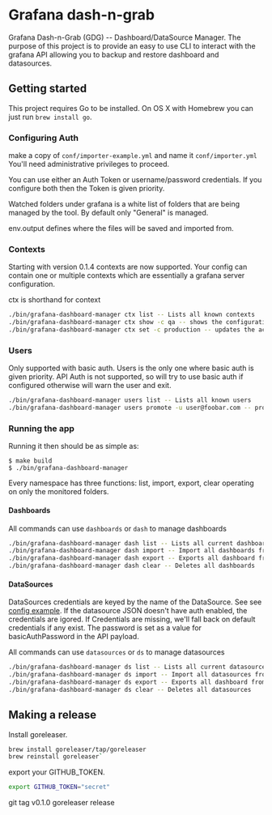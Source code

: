 # Grafana dash-n-grab 

Grafana Dash-n-Grab (GDG) -- Dashboard/DataSource Manager.  The purpose of this project is to provide an easy to use CLI to interact with the grafana API allowing you to backup and restore dashboard and datasources.

## Getting started

This project requires Go to be installed. On OS X with Homebrew you can just run `brew install go`.

### Configuring Auth

make a copy of `conf/importer-example.yml` and name it `conf/importer.yml` You'll need administrative privileges to proceed.

You can use either an Auth Token or username/password credentials.  If you configure both then the Token is given priority.

Watched folders under grafana is a white list of folders that are being managed by the tool.  By default only "General" is managed.  

env.output defines where the files will be saved and imported from.

### Contexts

Starting with version 0.1.4 contexts are now supported.  Your config can contain one or multiple contexts which are essentially a grafana server configuration.

ctx is shorthand for context

```sh
./bin/grafana-dashboard-manager ctx list -- Lists all known contexts
./bin/grafana-dashboard-manager ctx show -c qa -- shows the configuration for the selected context
./bin/grafana-dashboard-manager ctx set -c production -- updates the active config and sets it to the request value.
```

### Users

Only supported with basic auth.  Users is the only one where basic auth is given priority.  API Auth is not supported, so will try to use basic auth if configured otherwise will warn the user and exit.

```sh
./bin/grafana-dashboard-manager users list -- Lists all known users
./bin/grafana-dashboard-manager users promote -u user@foobar.com -- promotes the user to a grafana admin
```


### Running the app

Running it then should be as simple as:

```console
$ make build
$ ./bin/grafana-dashboard-manager
```

Every namespace has three functions: list, import, export, clear operating on only the monitored folders.

#### Dashboards

All commands can use `dashboards` or `dash` to manage dashboards

```sh
./bin/grafana-dashboard-manager dash list -- Lists all current dashboards
./bin/grafana-dashboard-manager dash import -- Import all dashboards from grafana to local file system
./bin/grafana-dashboard-manager dash export -- Exports all dashboard from local filesystem (matching folder filter) to Grafana
./bin/grafana-dashboard-manager dash clear -- Deletes all dashboards
```

#### DataSources

DataSources credentials are keyed by the name of the DataSource.  See see [config example](https://github.com/netsage-project/grafana-dashboard-manager/blob/master/conf/importer-example.yml).  If the datasource JSON doesn't have auth enabled, the credentials are igored.  If Credentials are missing, we'll fall back on default credentials if any exist.  The password is set as a value for basicAuthPassword in the API payload.  


All commands can use `datasources` or `ds` to manage datasources

```sh
./bin/grafana-dashboard-manager ds list -- Lists all current datasources
./bin/grafana-dashboard-manager ds import -- Import all datasources from grafana to local file system
./bin/grafana-dashboard-manager ds export -- Exports all dashboard from local filesystem (matching folder filter) to Grafana
./bin/grafana-dashboard-manager ds clear -- Deletes all datasources
```

## Making a release

Install goreleaser.

```sh
brew install goreleaser/tap/goreleaser
brew reinstall goreleaser`
```

export your GITHUB_TOKEN.

```sh
export GITHUB_TOKEN="secret"
```

git tag v0.1.0
goreleaser release
